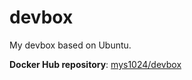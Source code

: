 # devbox

My devbox based on Ubuntu.

**Docker Hub repository**: [mys1024/devbox](https://hub.docker.com/repository/docker/mys1024/devbox)
